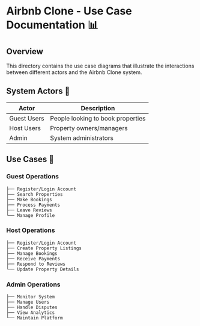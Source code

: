 # Airbnb Clone - Use Case Documentation 📊

## Overview

This directory contains the use case diagrams that illustrate the interactions between different actors and the Airbnb Clone system.

## System Actors 👥

| Actor | Description |
|-------|------------|
| Guest Users | People looking to book properties |
| Host Users | Property owners/managers |
| Admin | System administrators |

## Use Cases 🎯

### Guest Operations

```
├── Register/Login Account
├── Search Properties
├── Make Bookings
├── Process Payments
├── Leave Reviews
└── Manage Profile
```

### Host Operations

```
├── Register/Login Account
├── Create Property Listings
├── Manage Bookings
├── Receive Payments
├── Respond to Reviews
└── Update Property Details
```

### Admin Operations

```
├── Monitor System
├── Manage Users
├── Handle Disputes
├── View Analytics
└── Maintain Platform
```
